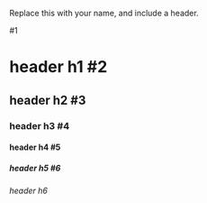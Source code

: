 Replace this with your name, and include a header.

#1 <h1> header h1
#2 <h2> header h2
#3 <h3> header h3
#4 <h4> header h4
#5 <h5> header h5
#6 <h6> header h6
